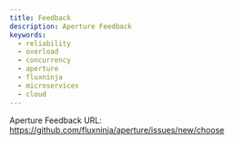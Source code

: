 ```yaml
---
title: Feedback
description: Aperture Feedback
keywords:
  - reliability
  - overload
  - concurrency
  - aperture
  - fluxninja
  - microservices
  - cloud
---
```


Aperture Feedback URL: https://github.com/fluxninja/aperture/issues/new/choose
